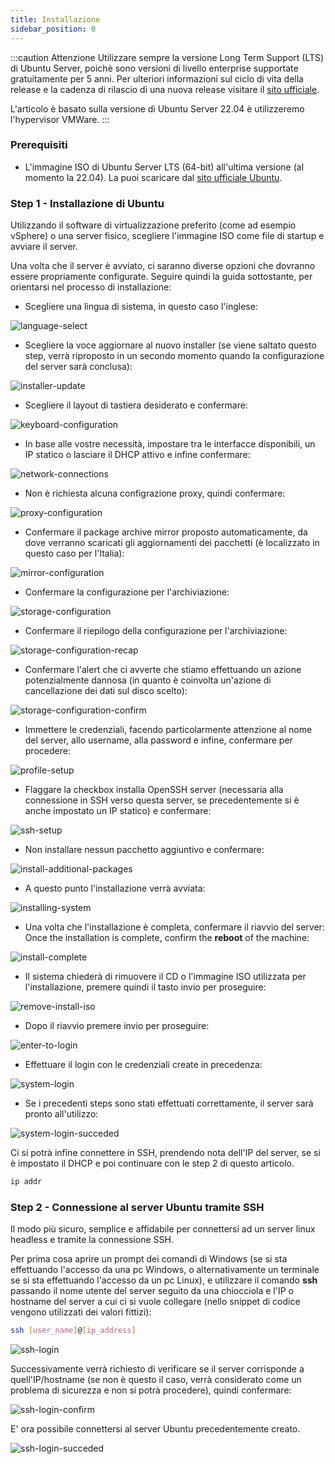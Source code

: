 ```yaml
---
title: Installazione
sidebar_position: 0
---
```


:::caution Attenzione
Utilizzare sempre la versione Long Term Support (LTS) di Ubuntu Server, poichè sono versioni di livello enterprise supportate gratuitamente per 5 anni. Per ulteriori informazioni sul ciclo di vita della release e la cadenza di rilascio di una nuova release visitare il [sito ufficiale](https://ubuntu.com/about/release-cycle).

L'articolo è basato sulla versione di Ubuntu Server 22.04 è utilizzeremo l'hypervisor VMWare.
:::

### Prerequisiti

- L'immagine ISO di Ubuntu Server LTS (64-bit) all'ultima versione (al momento la 22.04). La puoi scaricare dal [sito ufficiale Ubuntu](https://ubuntu.com/download/server).

### Step 1 - Installazione di Ubuntu

Utilizzando il software di virtualizzazione preferito (come ad esempio vSphere) o una server fisico, scegliere l'immagine ISO come file di startup e avviare il server.

Una volta che il server è avviato, ci saranno diverse opzioni che dovranno essere propriamente configurate. Seguire quindi la guida sottostante, per orientarsi nel processo di installazione:

 - Scegliere una lingua di sistema, in questo caso l'inglese:

![language-select](/img/neutral/os-installation/ubuntu-server-install/language-select.png)

 - Scegliere la voce aggiornare al nuovo installer (se viene saltato questo step, verrà riproposto in un secondo momento quando la configurazione del server sarà conclusa):

![installer-update](/img/neutral/os-installation/ubuntu-server-install/installer-update.png)

 - Scegliere il layout di tastiera desiderato e confermare:

![keyboard-configuration](/img/neutral/os-installation/ubuntu-server-install/keyboard-configuration.png)

 - In base alle vostre necessità, impostare tra le interfacce disponibili, un IP statico o lasciare il DHCP attivo e infine confermare:

![network-connections](/img/neutral/os-installation/ubuntu-server-install/network-connections.png)

 - Non è richiesta alcuna configrazione proxy, quindi confermare:

![proxy-configuration](/img/neutral/os-installation/ubuntu-server-install/proxy-configuration.png)

 - Confermare il package archive mirror proposto automaticamente, da dove verranno scaricati gli aggiornamenti dei pacchetti (è localizzato in questo caso per l'Italia):

![mirror-configuration](/img/neutral/os-installation/ubuntu-server-install/mirror-configuration.png)

 - Confermare la configurazione per l'archiviazione:

![storage-configuration](/img/neutral/os-installation/ubuntu-server-install/storage-configuration.png)

 - Confermare il riepilogo della configurazione per l'archiviazione:

![storage-configuration-recap](/img/neutral/os-installation/ubuntu-server-install/storage-configuration-recap.png)

 - Confermare l'alert che ci avverte che stiamo effettuando un azione potenzialmente dannosa (in quanto è coinvolta un'azione di cancellazione dei dati sul disco scelto):

![storage-configuration-confirm](/img/neutral/os-installation/ubuntu-server-install/storage-configuration-confirm.png)

 - Immettere le credenziali, facendo particolarmente attenzione al nome del server, allo username, alla password e infine, confermare per procedere:

![profile-setup](/img/neutral/os-installation/ubuntu-server-install/profile-setup.png)

 - Flaggare la checkbox installa OpenSSH server (necessaria alla connessione in SSH verso questa server, se precedentemente si è anche impostato un IP statico) e confermare:

![ssh-setup](/img/neutral/os-installation/ubuntu-server-install/ssh-setup.png)

 - Non installare nessun pacchetto aggiuntivo e confermare:

![install-additional-packages](/img/neutral/os-installation/ubuntu-server-install/install-additional-packages.png)

 - A questo punto l'installazione verrà avviata:

![installing-system](/img/neutral/os-installation/ubuntu-server-install/installing-system.png)

 - Una volta che l'installazione è completa, confermare il riavvio del server: Once the installation is complete, confirm the **reboot** of the machine:

![install-complete](/img/neutral/os-installation/ubuntu-server-install/install-complete.png)

 - Il sistema chiederà di rimuovere il CD o l'immagine ISO utilizzata per l'installazione, premere quindi il tasto invio per proseguire: 

![remove-install-iso](/img/neutral/os-installation/ubuntu-server-install/remove-install-iso.png)

 - Dopo il riavvio premere invio per proseguire:

![enter-to-login](/img/neutral/os-installation/ubuntu-server-install/enter-to-login.png)

 - Effettuare il login con le credenziali create in precedenza:

![system-login](/img/neutral/os-installation/ubuntu-server-install/system-login.jpg)

 - Se i precedenti steps sono stati effettuati correttamente, il server sarà pronto all'utilizzo:

![system-login-succeded](/img/neutral/os-installation/ubuntu-server-install/system-login-succeded.jpg)

Ci si potrà infine connettere in SSH, prendendo nota dell'IP del server, se si è impostato il DHCP e poi continuare con le step 2 di questo articolo.

``` bash title="terminale"
ip addr
```

### Step 2 - Connessione al server Ubuntu tramite SSH

Il modo più sicuro, semplice e affidabile per connettersi ad un server linux headless e tramite la connessione SSH.

Per prima cosa aprire un prompt dei comandi di Windows (se si sta effettuando l'accesso da una pc Windows, o alternativamente un terminale se si sta effettuando l'accesso da un pc Linux), e utilizzare il comando **ssh** passando il nome utente del server seguito da una chiocciola e l'IP o hostname del server a cui ci si vuole collegare (nello snippet di codice vengono utilizzati dei valori fittizi):

``` bash title="prompt/terminale"
ssh [user_name]@[ip_address]
```

 ![ssh-login](/img/neutral/os-installation/ubuntu-server-install/ssh-login.png)

Successivamente verrà richiesto di verificare se il server corrisponde a quell'IP/hostname (se non è questo il caso, verrà considerato come un problema di sicurezza e non si potrà procedere), quindi confermare:

 ![ssh-login-confirm](/img/neutral/os-installation/ubuntu-server-install/ssh-login-confirm.png)

E' ora possibile connettersi al server Ubuntu precedentemente creato.

![ssh-login-succeded](/img/neutral/os-installation/ubuntu-server-install/ssh-login-succeded.jpg)
